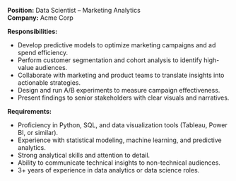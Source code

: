**Position:** Data Scientist – Marketing Analytics  
**Company:** Acme Corp

**Responsibilities:**
- Develop predictive models to optimize marketing campaigns and ad spend efficiency.
- Perform customer segmentation and cohort analysis to identify high-value audiences.
- Collaborate with marketing and product teams to translate insights into actionable strategies.
- Design and run A/B experiments to measure campaign effectiveness.
- Present findings to senior stakeholders with clear visuals and narratives.

**Requirements:**
- Proficiency in Python, SQL, and data visualization tools (Tableau, Power BI, or similar).
- Experience with statistical modeling, machine learning, and predictive analytics.
- Strong analytical skills and attention to detail.
- Ability to communicate technical insights to non-technical audiences.
- 3+ years of experience in data analytics or data science roles.
